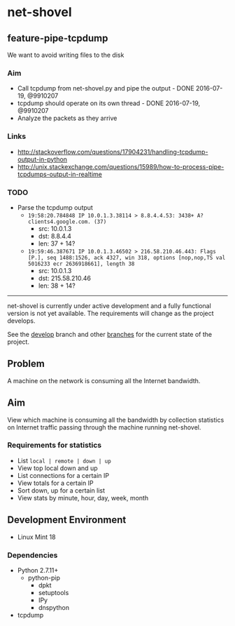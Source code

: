 net-shovel
==========

## feature-pipe-tcpdump
We want to avoid writing files to the disk

### Aim
- Call tcpdump from net-shovel.py and pipe the output - DONE 2016-07-19, @9910207
- tcpdump should operate on its own thread - DONE 2016-07-19, @9910207
- Analyze the packets as they arrive

### Links
- http://stackoverflow.com/questions/17904231/handling-tcpdump-output-in-python
- http://unix.stackexchange.com/questions/15989/how-to-process-pipe-tcpdumps-output-in-realtime

### TODO
- Parse the tcpdump output
	- `19:58:20.784848 IP 10.0.1.3.38114 > 8.8.4.4.53: 3438+ A? clients4.google.com. (37)`
		- src: 10.0.1.3
		- dst: 8.8.4.4
		- len: 37 + 14?
	- `19:59:46.387671 IP 10.0.1.3.46502 > 216.58.210.46.443: Flags [P.], seq 1488:1526, ack 4327, win 318, options [nop,nop,TS val 5016233 ecr 2636918661], length 38`
		- src: 10.0.1.3
		- dst: 215.58.210.46
		- len: 38 + 14?

----

net-shovel is currently under active development and a fully functional version is not yet available. The requirements will change as the project develops.

See the [develop](https://github.com/egeldenhuys/net-shovel/tree/develop) branch and other [branches](https://github.com/egeldenhuys/net-shovel/branches) for the current state of the project.

## Problem
A machine on the network is consuming all the Internet bandwidth.

## Aim
View which machine is consuming all the bandwidth by collection statistics on Internet traffic passing through the machine running net-shovel.

### Requirements for statistics
- List `local | remote | down | up`
- View top local down and up
- List connections for a certain IP
- View totals for a certain IP
- Sort down, up for a certain list
- View stats by minute, hour, day, week, month

## Development Environment

- Linux Mint 18

### Dependencies
- Python 2.7.11+
	- python-pip
		- dpkt
		- setuptools
		- IPy
		- dnspython
- tcpdump
